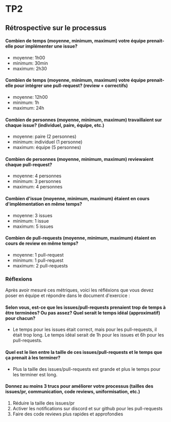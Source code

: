 # TP2
## Rétrospective sur le processus
#### Combien de temps (moyenne, minimum, maximum) votre équipe prenait-elle pour implémenter une issue?
- moyenne: 1h00
- minimum: 30min
- maximum: 2h30

#### Combien de temps (moyenne, minimum, maximum) votre équipe prenait-elle pour intégrer une pull-request? (review + correctifs)
- moyenne: 12h00
- minimum: 1h
- maximum: 24h

#### Combien de personnes (moyenne, minimum, maximum) travaillaient sur chaque issue? (individuel, paire, équipe, etc.)
- moyenne: paire (2 personnes)
- minimum: individuel (1 personne)
- maximum: équipe (5 personnes)

#### Combien de personnes (moyenne, minimum, maximum) reviewaient chaque pull-request?
- moyenne: 4 personnes
- minimum: 3 personnes
- maximum: 4 personnes

#### Combien d'issue (moyenne, minimum, maximum) étaient en cours d'implémentation en même temps?
- moyenne: 3 issues
- minimum: 1 issue
- maximum: 5 issues
#### Combien de pull-requests (moyenne, minimum, maximum) étaient en cours de review en même temps?
- moyenne: 1 pull-request
- minimum: 1 pull-request
- maximum: 2 pull-requests
### Réflexions 
Après avoir mesuré ces métriques, voici les réfléxions que vous devez poser en équipe et répondre dans le document d'exercice :

#### Selon vous, est-ce que les issues/pull-requests prenaient trop de temps à être terminées? Ou pas assez? Quel serait le temps idéal (approximatif) pour chacun?
- Le temps pour les issues était correct, mais pour les pull-requests, il était trop long. Le temps idéal serait de 1h pour les issues et 6h pour les pull-requests.
#### Quel est le lien entre la taille de ces issues/pull-requests et le temps que ça prenait à les terminer?
- Plus la taille des issues/pull-requests est grande et plus le temps pour les terminer est long.
#### Donnez au moins 3 trucs pour améliorer votre processus (tailles des issues/pr, communication, code reviews, uniformisation, etc.)
1. Réduire la taille des issues/pr
2. Activer les notifications sur discord et sur github pour les pull-requests
3. Faire des code reviews plus rapides et approfondies
